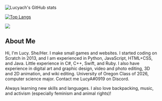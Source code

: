 ![Lucyach's GitHub stats](https://github-readme-stats.vercel.app/api?username=lucyach&show_icons=true&theme=cobalt&count_private=true&hide=issues,prs)

[![Top Langs](https://github-readme-stats.vercel.app/api/top-langs/?username=lucyach&layout=compact&theme=cobalt)](https://github.com/anuraghazra/github-readme-stats)

![](https://komarev.com/ghpvc/?username=lucyach&color=ff69b4)


## About Me
Hi, I'm Lucy. She/Her. I make small games and websites. I started coding on Scratch in 2013, and I am experienced in Python, JavaScript, HTML+CSS, and Java. Little experience in C#, C++, Swift, and Ruby. I also have experience in digital art and graphic design, video and photo editing, 3D and 2D animation, and wiki editing. University of Oregon Class of 2026, computer science major. Contact me LucyA#0919 on Discord.

Always learning new skills and languages. I also love backpacking, music, and activism (especially feminism and animal rights)!
